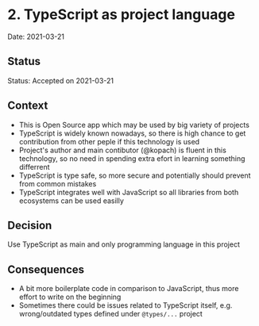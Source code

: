 # 2. TypeScript as project language

Date: 2021-03-21

## Status

Status: Accepted on 2021-03-21

## Context

* This is Open Source app which may be used by big variety of projects
* TypeScript is widely known nowadays, so there is high chance to get contribution from other peple if this technology is used
* Project's author and main contibutor (@kopach) is fluent in this technology, so no need in spending extra efort in learning something differrent
* TypeScript is type safe, so more secure and potentially should prevent from common mistakes
* TypeScript integrates well with JavaScript so all libraries from both ecosystems can be used easilly

## Decision

Use TypeScript as main and only programming language in this project

## Consequences

* A bit more boilerplate code in comparison to JavaScript, thus more effort to write on the beginning
* Sometimes there could be issues related to TypeScript itself, e.g. wrong/outdated types defined under `@types/...` project
